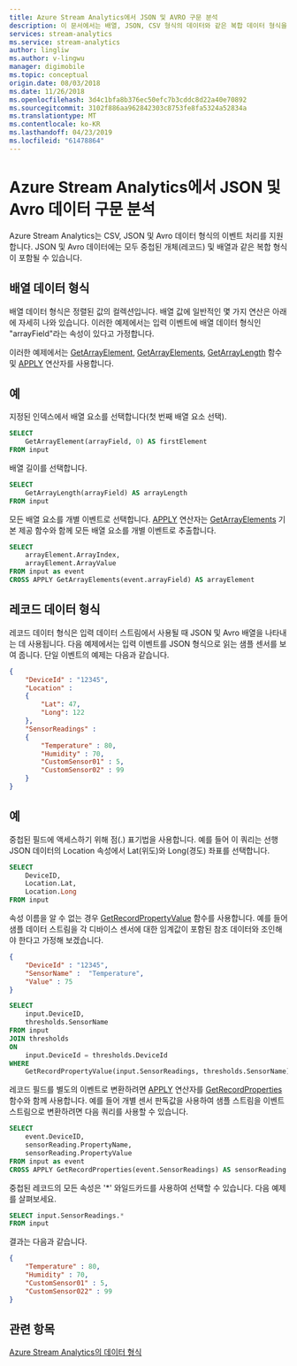 ```yaml
---
title: Azure Stream Analytics에서 JSON 및 AVRO 구문 분석
description: 이 문서에서는 배열, JSON, CSV 형식의 데이터와 같은 복합 데이터 형식을 조작하는 방법을 설명합니다.
services: stream-analytics
ms.service: stream-analytics
author: lingliw
ms.author: v-lingwu
manager: digimobile
ms.topic: conceptual
origin.date: 08/03/2018
ms.date: 11/26/2018
ms.openlocfilehash: 3d4c1bfa8b376ec50efc7b3cddc8d22a40e70892
ms.sourcegitcommit: 3102f886aa962842303c8753fe8fa5324a52834a
ms.translationtype: MT
ms.contentlocale: ko-KR
ms.lasthandoff: 04/23/2019
ms.locfileid: "61478864"
---
```

# <a name="parse-json-and-avro-data-in-azure-stream-analytics"></a>Azure Stream Analytics에서 JSON 및 Avro 데이터 구문 분석

Azure Stream Analytics는 CSV, JSON 및 Avro 데이터 형식의 이벤트 처리를 지원합니다. JSON 및 Avro 데이터에는 모두 중첩된 개체(레코드) 및 배열과 같은 복합 형식이 포함될 수 있습니다. 

## <a name="array-data-types"></a>배열 데이터 형식  
배열 데이터 형식은 정렬된 값의 컬렉션입니다. 배열 값에 일반적인 몇 가지 연산은 아래에 자세히 나와 있습니다. 이러한 예제에서는 입력 이벤트에 배열 데이터 형식인 "arrayField"라는 속성이 있다고 가정합니다.

이러한 예제에서는 [GetArrayElement](https://msdn.microsoft.com/azure/stream-analytics/reference/getarrayelement-azure-stream-analytics), [GetArrayElements](https://msdn.microsoft.com/azure/stream-analytics/reference/getarrayelements-azure-stream-analytics), [GetArrayLength](https://msdn.microsoft.com/azure/stream-analytics/reference/getarraylength-azure-stream-analytics) 함수 및 [APPLY](https://msdn.microsoft.com/azure/stream-analytics/reference/apply-azure-stream-analytics) 연산자를 사용합니다.

## <a name="examples"></a>예  
 지정된 인덱스에서 배열 요소를 선택합니다(첫 번째 배열 요소 선택).  

```SQL 
SELECT   
    GetArrayElement(arrayField, 0) AS firstElement  
FROM input  
```  

 배열 길이를 선택합니다.  

```SQL  
SELECT   
    GetArrayLength(arrayField) AS arrayLength  
FROM input  
```  

모든 배열 요소를 개별 이벤트로 선택합니다. [APPLY](https://msdn.microsoft.com/azure/stream-analytics/reference/apply-azure-stream-analytics) 연산자는 [GetArrayElements](https://msdn.microsoft.com/azure/stream-analytics/reference/getarrayelements-azure-stream-analytics) 기본 제공 함수와 함께 모든 배열 요소를 개별 이벤트로 추출합니다.  

```SQL  
SELECT   
    arrayElement.ArrayIndex,  
    arrayElement.ArrayValue  
FROM input as event  
CROSS APPLY GetArrayElements(event.arrayField) AS arrayElement  
```  

## <a name="record-data-types"></a>레코드 데이터 형식  
레코드 데이터 형식은 입력 데이터 스트림에서 사용될 때 JSON 및 Avro 배열을 나타내는 데 사용됩니다. 다음 예제에서는 입력 이벤트를 JSON 형식으로 읽는 샘플 센서를 보여 줍니다. 단일 이벤트의 예제는 다음과 같습니다.

```json  
{  
    "DeviceId" : "12345",  
    "Location" : 
    {
        "Lat": 47,
        "Long": 122 
    },  
    "SensorReadings" :  
    {  
        "Temperature" : 80,  
        "Humidity" : 70,  
        "CustomSensor01" : 5,  
        "CustomSensor02" : 99  
    }  
}  
```  

## <a name="examples"></a>예  
중첩된 필드에 액세스하기 위해 점(.) 표기법을 사용합니다. 예를 들어 이 쿼리는 선행 JSON 데이터의 Location 속성에서 Lat(위도)와 Long(경도) 좌표를 선택합니다. 

```SQL  
SELECT  
    DeviceID,  
    Location.Lat,  
    Location.Long  
FROM input  
```  

속성 이름을 알 수 없는 경우 [GetRecordPropertyValue](https://msdn.microsoft.com/azure/stream-analytics/reference/getrecordpropertyvalue-azure-stream-analytics) 함수를 사용합니다. 예를 들어 샘플 데이터 스트림을 각 디바이스 센서에 대한 임계값이 포함된 참조 데이터와 조인해야 한다고 가정해 보겠습니다.  

```json  
{  
    "DeviceId" : "12345",  
    "SensorName" :  "Temperature",
    "Value" : 75
}  
```  

```SQL  
SELECT  
    input.DeviceID,  
    thresholds.SensorName  
FROM input  
JOIN thresholds  
ON  
    input.DeviceId = thresholds.DeviceId  
WHERE  
    GetRecordPropertyValue(input.SensorReadings, thresholds.SensorName) > thresholds.Value  
```  

레코드 필드를 별도의 이벤트로 변환하려면 [APPLY](https://msdn.microsoft.com/azure/stream-analytics/reference/apply-azure-stream-analytics) 연산자를 [GetRecordProperties](https://msdn.microsoft.com/azure/stream-analytics/reference/getrecordproperties-azure-stream-analytics) 함수와 함께 사용합니다. 예를 들어 개별 센서 판독값을 사용하여 샘플 스트림을 이벤트 스트림으로 변환하려면 다음 쿼리를 사용할 수 있습니다.  

```SQL  
SELECT   
    event.DeviceID,  
    sensorReading.PropertyName,  
    sensorReading.PropertyValue  
FROM input as event  
CROSS APPLY GetRecordProperties(event.SensorReadings) AS sensorReading  
```  

중첩된 레코드의 모든 속성은 '*' 와일드카드를 사용하여 선택할 수 있습니다. 다음 예제를 살펴보세요.  

```SQL  
SELECT input.SensorReadings.*  
FROM input  
```  

결과는 다음과 같습니다.  

```json  
{  
    "Temperature" : 80,  
    "Humidity" : 70,  
    "CustomSensor01" : 5,  
    "CustomSensor022" : 99  
}  
```  

## <a name="see-also"></a>관련 항목  
 [Azure Stream Analytics의 데이터 형식](https://msdn.microsoft.com/azure/stream-analytics/reference/data-types-azure-stream-analytics)
 
<!-- Update_Description: new articles on stream analytics parsing json -->
<!--ms.date: 09/17/2018-->